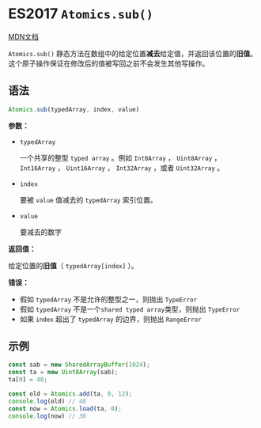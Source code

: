 # ES2017 `Atomics.sub()`

[MDN文档](https://developer.mozilla.org/zh-CN/docs/Web/JavaScript/Reference/Global_Objects/Atomics/sub)

`Atomics.sub()` 静态方法在数组中的给定位置**减去**给定值，并返回该位置的**旧值**。这个原子操作保证在修改后的值被写回之前不会发生其他写操作。

## 语法

``` javascript
Atomics.sub(typedArray, index, value)
```

**参数：**

* `typedArray`

  一个共享的整型 `typed array` 。例如 `Int8Array` ， `Uint8Array` ， `Int16Array` ， `Uint16Array` ， `Int32Array` ，或者 `Uint32Array` 。

* `index`

  要被 `value` 值减去的 `typedArray` 索引位置。

* `value`

  要减去的数字

**返回值：**

给定位置的**旧值**（ `typedArray[index]` ）。

**错误：**

* 假如 `typedArray` 不是允许的整型之一，则抛出 `TypeError`
* 假如 `typedArray` 不是一个`shared typed array`类型，则抛出 `TypeError`
* 如果 `index` 超出了 `typedArray` 的边界，则抛出 `RangeError`

## 示例

``` javascript
const sab = new SharedArrayBuffer(1024);
const ta = new Uint8Array(sab);
ta[0] = 48;

const old = Atomics.add(ta, 0, 12);
console.log(old) // 48
const now = Atomics.load(ta, 0);
console.log(now) // 36
```
